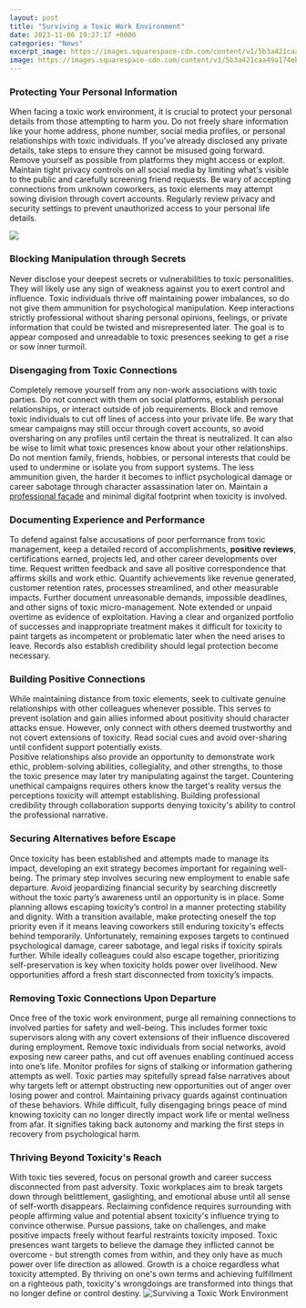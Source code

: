 ```yaml
---
layout: post
title: "Surviving a Toxic Work Environment"
date: 2023-11-06 19:27:17 +0000
categories: "News"
excerpt_image: https://images.squarespace-cdn.com/content/v1/5b3a421caa49a174eb042fa5/1551138646582-OR1SI5B6SK9ZZRNV4G49/ke17ZwdGBToddI8pDm48kLkXF2pIyv_F2eUT9F60jBl7gQa3H78H3Y0txjaiv_0fDoOvxcdMmMKkDsyUqMSsMWxHk725yiiHCCLfrh8O1z4YTzHvnKhyp6Da-NYroOW3ZGjoBKy3azqku80C789l0iyqMbMesKd95J-X4EagrgU9L3Sa3U8cogeb0tjXbfawd0urKshkc5MgdBeJmALQKw/Toxic+Work+Environment.jpg
image: https://images.squarespace-cdn.com/content/v1/5b3a421caa49a174eb042fa5/1551138646582-OR1SI5B6SK9ZZRNV4G49/ke17ZwdGBToddI8pDm48kLkXF2pIyv_F2eUT9F60jBl7gQa3H78H3Y0txjaiv_0fDoOvxcdMmMKkDsyUqMSsMWxHk725yiiHCCLfrh8O1z4YTzHvnKhyp6Da-NYroOW3ZGjoBKy3azqku80C789l0iyqMbMesKd95J-X4EagrgU9L3Sa3U8cogeb0tjXbfawd0urKshkc5MgdBeJmALQKw/Toxic+Work+Environment.jpg
---
```


### Protecting Your Personal Information
When facing a toxic work environment, it is crucial to protect your personal details from those attempting to harm you. Do not freely share information like your home address, phone number, social media profiles, or personal relationships with toxic individuals. If you've already disclosed any private details, take steps to ensure they cannot be misused going forward. Remove yourself as possible from platforms they might access or exploit. 
Maintain tight privacy controls on all social media by limiting what's visible to the public and carefully screening friend requests. Be wary of accepting connections from unknown coworkers, as toxic elements may attempt sowing division through covert accounts. Regularly review privacy and security settings to prevent unauthorized access to your personal life details.

![](https://www.randstad.com.hk/s3fs-media/hk/public/styles/blog_article/public/2022-01/toxic-workplace.png?itok=jY6TKkfz)
### Blocking Manipulation through Secrets 
Never disclose your deepest secrets or vulnerabilities to toxic personalities. They will likely use any sign of weakness against you to exert control and influence. Toxic individuals thrive off maintaining power imbalances, so do not give them ammunition for psychological manipulation. Keep interactions strictly professional without sharing personal opinions, feelings, or private information that could be twisted and misrepresented later. The goal is to appear composed and unreadable to toxic presences seeking to get a rise or sow inner turmoil.  
### Disengaging from Toxic Connections
Completely remove yourself from any non-work associations with toxic parties. Do not connect with them on social platforms, establish personal relationships, or interact outside of job requirements. Block and remove toxic individuals to cut off lines of access into your private life. Be wary that smear campaigns may still occur through covert accounts, so avoid oversharing on any profiles until certain the threat is neutralized. 
It can also be wise to limit what toxic presences know about your other relationships. Do not mention family, friends, hobbies, or personal interests that could be used to undermine or isolate you from support systems. The less ammunition given, the harder it becomes to inflict psychological damage or career sabotage through character assassination later on. Maintain a [professional facade](https://yt.io.vn/collection/abalos) and minimal digital footprint when toxicity is involved.
### Documenting Experience and Performance 
To defend against false accusations of poor performance from toxic management, keep a detailed record of accomplishments, **positive reviews**, certifications earned, projects led, and other career developments over time. Request written feedback and save all positive correspondence that affirms skills and work ethic. Quantify achievements like revenue generated, customer retention rates, processes streamlined, and other measurable impacts. 
Further document unreasonable demands, impossible deadlines, and other signs of toxic micro-management. Note extended or unpaid overtime as evidence of exploitation. Having a clear and organized portfolio of successes and inappropriate treatment makes it difficult for toxicity to paint targets as incompetent or problematic later when the need arises to leave. Records also establish credibility should legal protection become necessary.
### Building Positive Connections 
While maintaining distance from toxic elements, seek to cultivate genuine relationships with other colleagues whenever possible. This serves to prevent isolation and gain allies informed about positivity should character attacks ensue. However, only connect with others deemed trustworthy and not covert extensions of toxicity. Read social cues and avoid over-sharing until confident support potentially exists.  
Positive relationships also provide an opportunity to demonstrate work ethic, problem-solving abilities, collegiality, and other strengths, to those the toxic presence may later try manipulating against the target. Countering unethical campaigns requires others know the target's reality versus the perceptions toxicity will attempt establishing. Building professional credibility through collaboration supports denying toxicity's ability to control the professional narrative.
### Securing Alternatives before Escape
Once toxicity has been established and attempts made to manage its impact, developing an exit strategy becomes important for regaining well-being. The primary step involves securing new employment to enable safe departure. Avoid jeopardizing financial security by searching discreetly without the toxic party’s awareness until an opportunity is in place. Some planning allows escaping toxicity’s control in a manner protecting stability and dignity. 
With a transition available, make protecting oneself the top priority even if it means leaving coworkers still enduring toxicity's effects behind temporarily. Unfortunately, remaining exposes targets to continued psychological damage, career sabotage, and legal risks if toxicity spirals further. While ideally colleagues could also escape together, prioritizing self-preservation is key when toxicity holds power over livelihood. New opportunities afford a fresh start disconnected from toxicity’s impacts.
### Removing Toxic Connections Upon Departure
Once free of the toxic work environment, purge all remaining connections to involved parties for safety and well-being. This includes former toxic supervisors along with any covert extensions of their influence discovered during employment. Remove toxic individuals from social networks, avoid exposing new career paths, and cut off avenues enabling continued access into one’s life. Monitor profiles for signs of stalking or information gathering attempts as well. 
Toxic parties may spitefully spread false narratives about why targets left or attempt obstructing new opportunities out of anger over losing power and control. Maintaining privacy guards against continuation of these behaviors. While difficult, fully disengaging brings peace of mind knowing toxicity can no longer directly impact work life or mental wellness from afar. It signifies taking back autonomy and marking the first steps in recovery from psychological harm.
### Thriving Beyond Toxicity's Reach  
With toxic ties severed, focus on personal growth and career success disconnected from past adversity. Toxic workplaces aim to break targets down through belittlement, gaslighting, and emotional abuse until all sense of self-worth disappears. Reclaiming confidence requires surrounding with people affirming value and potential absent toxicity's influence trying to convince otherwise. 
Pursue passions, take on challenges, and make positive impacts freely without fearful restraints toxicity imposed. Toxic presences want targets to believe the damage they inflicted cannot be overcome - but strength comes from within, and they only have as much power over life direction as allowed. Growth is a choice regardless what toxicity attempted. By thriving on one's own terms and achieving fulfillment on a righteous path, toxicity's wrongdoings are transformed into things that no longer define or control destiny.
![Surviving a Toxic Work Environment](https://images.squarespace-cdn.com/content/v1/5b3a421caa49a174eb042fa5/1551138646582-OR1SI5B6SK9ZZRNV4G49/ke17ZwdGBToddI8pDm48kLkXF2pIyv_F2eUT9F60jBl7gQa3H78H3Y0txjaiv_0fDoOvxcdMmMKkDsyUqMSsMWxHk725yiiHCCLfrh8O1z4YTzHvnKhyp6Da-NYroOW3ZGjoBKy3azqku80C789l0iyqMbMesKd95J-X4EagrgU9L3Sa3U8cogeb0tjXbfawd0urKshkc5MgdBeJmALQKw/Toxic+Work+Environment.jpg)